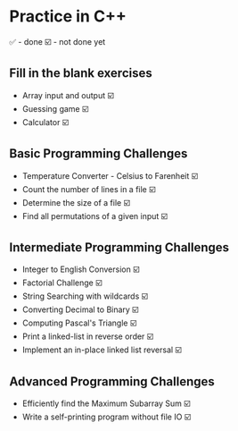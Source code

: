 # Practice in C++

:white_check_mark: - done :ballot_box_with_check: - not done yet

## Fill in the blank exercises
- Array input and output :ballot_box_with_check:
- Guessing game :ballot_box_with_check:
- Calculator :ballot_box_with_check:

## Basic Programming Challenges
- Temperature Converter - Celsius to Farenheit :ballot_box_with_check:
- Count the number of lines in a file :ballot_box_with_check:
- Determine the size of a file :ballot_box_with_check:
- Find all permutations of a given input :ballot_box_with_check:

## Intermediate Programming Challenges
- Integer to English Conversion :ballot_box_with_check:
- Factorial Challenge :ballot_box_with_check:
- String Searching with wildcards :ballot_box_with_check:
- Converting Decimal to Binary :ballot_box_with_check:
- Computing Pascal's Triangle :ballot_box_with_check:
- Print a linked-list in reverse order :ballot_box_with_check:
- Implement an in-place linked list reversal :ballot_box_with_check:

## Advanced Programming Challenges
- Efficiently find the Maximum Subarray Sum  :ballot_box_with_check:
- Write a self-printing program without file IO :ballot_box_with_check:
